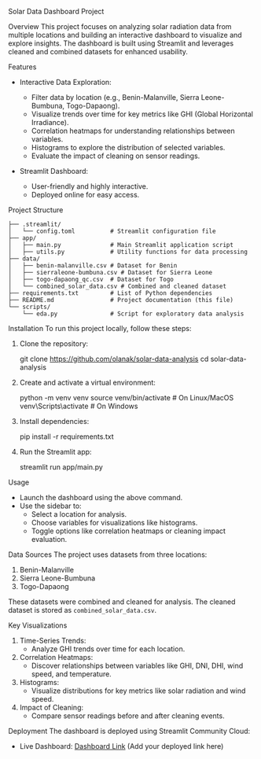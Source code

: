 Solar Data Dashboard Project

Overview
This project focuses on analyzing solar radiation data from multiple locations and building an interactive dashboard to visualize and explore insights. The dashboard is built using Streamlit and leverages cleaned and combined datasets for enhanced usability.

Features
- Interactive Data Exploration:
  - Filter data by location (e.g., Benin-Malanville, Sierra Leone-Bumbuna, Togo-Dapaong).
  - Visualize trends over time for key metrics like GHI (Global Horizontal Irradiance).
  - Correlation heatmaps for understanding relationships between variables.
  - Histograms to explore the distribution of selected variables.
  - Evaluate the impact of cleaning on sensor readings.

- Streamlit Dashboard:
  - User-friendly and highly interactive.
  - Deployed online for easy access.

Project Structure
```plaintext
├── .streamlit/
│   └── config.toml          # Streamlit configuration file
├── app/
│   ├── main.py              # Main Streamlit application script
│   ├── utils.py             # Utility functions for data processing
├── data/
│   ├── benin-malanville.csv # Dataset for Benin
│   ├── sierraleone-bumbuna.csv # Dataset for Sierra Leone
│   ├── togo-dapaong_qc.csv  # Dataset for Togo
│   └── combined_solar_data.csv # Combined and cleaned dataset
├── requirements.txt         # List of Python dependencies
├── README.md                # Project documentation (this file)
└── scripts/
    └── eda.py               # Script for exploratory data analysis
```

Installation
To run this project locally, follow these steps:

1. Clone the repository:
   
   git clone https://github.com/olanak/solar-data-analysis
   cd solar-data-analysis
   

2. Create and activate a virtual environment:

   python -m venv venv
   source venv/bin/activate  # On Linux/MacOS
   venv\Scripts\activate     # On Windows
   

3. Install dependencies:

   pip install -r requirements.txt
   

4. Run the Streamlit app:

   streamlit run app/main.py
   

Usage
- Launch the dashboard using the above command.
- Use the sidebar to:
  - Select a location for analysis.
  - Choose variables for visualizations like histograms.
  - Toggle options like correlation heatmaps or cleaning impact evaluation.

Data Sources
The project uses datasets from three locations:
1. Benin-Malanville
2. Sierra Leone-Bumbuna
3. Togo-Dapaong

These datasets were combined and cleaned for analysis. The cleaned dataset is stored as `combined_solar_data.csv`.

Key Visualizations
1. Time-Series Trends:
   - Analyze GHI trends over time for each location.
2. Correlation Heatmaps:
   - Discover relationships between variables like GHI, DNI, DHI, wind speed, and temperature.
3. Histograms:
   - Visualize distributions for key metrics like solar radiation and wind speed.
4. Impact of Cleaning:
   - Compare sensor readings before and after cleaning events.

Deployment
The dashboard is deployed using Streamlit Community Cloud:
- Live Dashboard: [Dashboard Link](#) (Add your deployed link here)






